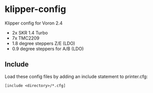 # klipper-config

Klipper config for Voron 2.4 
- 2x SKR 1.4 Turbo
- 7x TMC2209
- 1.8 degree steppers Z/E (LDO)
- 0.9 degree steppers for A/B (LDO)

## Include
Load these config files by adding an include statement to printer.cfg:
```
[include <directory>/*.cfg]
```

